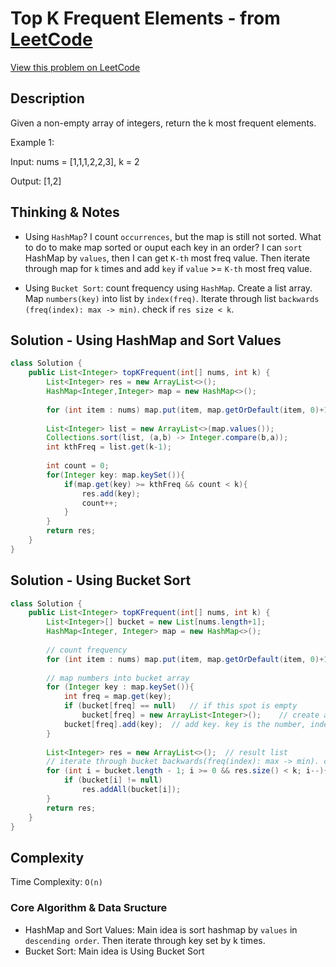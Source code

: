 # Top K Frequent Elements - from [LeetCode](https://leetcode.com)
[View this problem on LeetCode](https://leetcode.com/problems/top-k-frequent-elements/)

## Description
Given a non-empty array of integers, return the k most frequent elements.

Example 1:

Input: nums = [1,1,1,2,2,3], k = 2

Output: [1,2]

## Thinking & Notes
* Using `HashMap`? I count `occurrences`, but the map is still not sorted. What to do to make map sorted or 
ouput each key in an order? I can `sort` HashMap by `values`, then I can get `K-th` most freq value. 
Then iterate through map for `k` times and add `key` if `value` >= `K-th` most freq value.

* Using `Bucket Sort`: count frequency using `HashMap`. Create a list array. Map `numbers(key)` into list by `index(freq)`. Iterate through list `backwards` `(freq(index): max -> min)`. check if `res size < k`.

## Solution - Using HashMap and Sort Values
```java
class Solution {
    public List<Integer> topKFrequent(int[] nums, int k) {
        List<Integer> res = new ArrayList<>();
        HashMap<Integer,Integer> map = new HashMap<>();
        
        for (int item : nums) map.put(item, map.getOrDefault(item, 0)+1);
        
        List<Integer> list = new ArrayList<>(map.values());
        Collections.sort(list, (a,b) -> Integer.compare(b,a));
        int kthFreq = list.get(k-1);
        
        int count = 0;
        for(Integer key: map.keySet()){
            if(map.get(key) >= kthFreq && count < k){
                res.add(key);
                count++;
            }
        }
        return res;
    }
}
```

## Solution - Using Bucket Sort
```java
class Solution {
    public List<Integer> topKFrequent(int[] nums, int k) {
        List<Integer>[] bucket = new List[nums.length+1];
        HashMap<Integer, Integer> map = new HashMap<>();
        
        // count frequency
        for (int item : nums) map.put(item, map.getOrDefault(item, 0)+1);
        
        // map numbers into bucket array
        for (Integer key : map.keySet()){
            int freq = map.get(key);
            if (bucket[freq] == null)   // if this spot is empty
                bucket[freq] = new ArrayList<Integer>();    // create a new list
            bucket[freq].add(key);  // add key. key is the number, index is freq
        }
        
        List<Integer> res = new ArrayList<>();  // result list
        // iterate through bucket backwards(freq(index): max -> min). check if res size < k.
        for (int i = bucket.length - 1; i >= 0 && res.size() < k; i--){
            if (bucket[i] != null) 
                res.addAll(bucket[i]);
        }
        return res;
    }
}
```
## Complexity
Time Complexity: `O(n)`

### Core Algorithm & Data Sructure
* HashMap and Sort Values: Main idea is sort hashmap by `values` in `descending order`. Then iterate through key set by k times.
* Bucket Sort: Main idea is Using Bucket Sort
